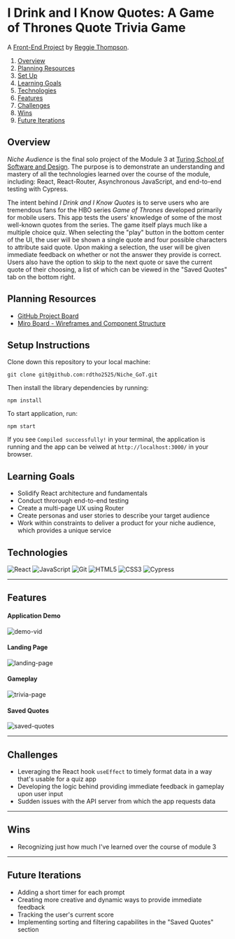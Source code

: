 # I Drink and I Know Quotes: A Game of Thrones Quote Trivia Game

A [Front-End Project](https://github.com/rdtho2525/Niche_GoT) by [Reggie Thompson](https://github.com/rdtho2525).



1. [Overview](#overview)
2. [Planning Resources](#planning-resources)
3. [Set Up](#setup-instructions)
4. [Learning Goals](#learning-goals)
5. [Technologies](#technologies)
6. [Features](#features)
7. [Challenges](#challenges)
8. [Wins](#wins)
9. [Future Iterations](#future-iterations)


## Overview

_Niche Audience_ is the final solo project of the Module 3 at [Turing School of Software and Design](https://turing.io/). The purpose is to demonstrate an understanding and mastery of all the technologies learned over the course of the module, including: React, React-Router, Asynchronous JavaScript, and end-to-end testing with Cypress.

The intent behind _I Drink and I Know Quotes_ is to serve users who are tremendous fans for the HBO series _Game of Thrones_ developed primarily for mobile users.  This app tests the users' knowledge of some of the most well-known quotes from the series.  The game itself plays much like a multiple choice quiz.  When selecting the "play" button in the bottom center of the UI, the user will be shown a single quote and four possible characters to attribute said quote.  Upon making a selection, the user will be given immediate feedback on whether or not the answer they provide is correct.  Users also have the option to skip to the next quote or save the current quote of their choosing, a list of which can be viewed in the "Saved Quotes" tab on the bottom right.


## Planning Resources

* [GitHub Project Board](https://github.com/rdtho2525/Niche_GoT/projects)
* [Miro Board - Wireframes and Component Structure](https://miro.com/app/board/o9J_lVSt2Q0=/)


## Setup Instructions


Clone down this repository to your local machine:

```
git clone git@github.com:rdtho2525/Niche_GoT.git
```

Then install the library dependencies by running:

```
npm install
```

To start application, run:

```
npm start
```

If you see `Compiled successfully!` in your terminal, the application is running and the app can be veiwed at `http://localhost:3000/` in your browser.


## Learning Goals

* Solidify React architecture and fundamentals
* Conduct throrough end-to-end testing
* Create a multi-page UX using Router
* Create personas and user stories to describe your target audience
* Work within constraints to deliver a product for your niche audience, which provides a unique service


## Technologies

<img alt="React" src="https://img.shields.io/badge/react%20-%2320232a.svg?&style=for-the-badge&logo=react&logoColor=%2361DAFB"/>
<img alt="JavaScript" src="https://img.shields.io/badge/javascript%20-%23323330.svg?&style=for-the-badge&logo=javascript&logoColor=%23F7DF1E"/>
<img alt="Git" src="https://img.shields.io/badge/git%20-%23F05033.svg?&style=for-the-badge&logo=git&logoColor=white"/>
<img alt="HTML5" src="https://img.shields.io/badge/html5%20-%23E34F26.svg?&style=for-the-badge&logo=html5&logoColor=white"/>
<img alt="CSS3" src="https://img.shields.io/badge/css3%20-%231572B6.svg?&style=for-the-badge&logo=css3&logoColor=white"/>
<img alt="Cypress" src='https://img.shields.io/badge/cypress%20-%23404d59.svg?&style=for-the-badge&logo=Cypress&logoColor=white'/>

---
## Features


#### Application Demo

![demo-vid](public/demo.gif)

#### Landing Page

![landing-page](public/landing-page.png)

#### Gameplay

![trivia-page](public/trivia.png)

#### Saved Quotes
![saved-quotes](public/saved-quotes.png)

---
## Challenges

* Leveraging the React hook `useEffect` to timely format data in a way that's usable for a quiz app
* Developing the logic behind providing immediate feedback in gameplay upon user input
* Sudden issues with the API server from which the app requests data


---
## Wins

* Recognizing just how much I've learned over the course of module 3

---
## Future Iterations

* Adding a short timer for each prompt
* Creating more creative and dynamic ways to provide immediate feedback
* Tracking the user's current score
* Implementing sorting and filtering capabilites in the "Saved Quotes" section
